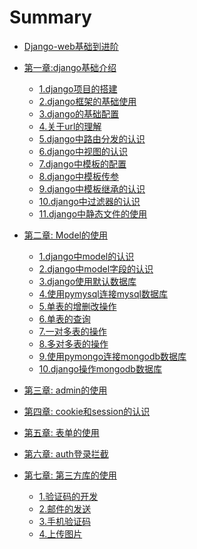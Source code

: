 # Summary

* [Django-web基础到进阶](README.md)

* [第一章:django基础介绍](chapter01/0.md)
  * [1.django项目的搭建](chapter01/1.md)
  * [2.django框架的基础使用](chapter01/2.md)
  * [3.django的基础配置](chapter01/3.md)
  * [4.关于url的理解](chapter01/4.md)
  * [5.django中路由分发的认识](chapter01/5.md)
  * [6.django中视图的认识](chapter01/6.md)
  * [7.django中模板的配置](chapter01/7.md)
  * [8.django中模板传参](chapter01/8.md)
  * [9.django中模板继承的认识](chapter01/9.md)
  * [10.django中过滤器的认识](chapter01/10.md)
  * [11.django中静态文件的使用](chapter01/11.md)

* [第二章: Model的使用](chapter02/0.md)
  * [1.django中model的认识](chapter02/1.md)
  * [2.django中model字段的认识](chapter02/2.md)
  * [3.django使用默认数据库](chapter02/3.md)
  * [4.使用pymysql连接mysql数据库](chapter02/4.md)
  * [5.单表的增删改操作](chapter02/5.md)
  * [6.单表的查询](chapter02/6.md)
  * [7.一对多表的操作](chapter02/7.md)
  * [8.多对多表的操作](chapter02/8.md)
  * [9.使用pymongo连接mongodb数据库](chapter02/9.md)
  * [10.django操作mongodb数据库](chapter02/10.md)

* [第三章: admin的使用]()
* [第四章: cookie和session的认识]()
* [第五章: 表单的使用]()
* [第六章: auth登录拦截]()

* [第七章: 第三方库的使用](chapter07/0.md)
  * [1.验证码的开发](chapter07/1.md)
  * [2.邮件的发送](chapter07/2.md)
  * [3.手机验证码](chapter07/3.md)
  * [4.上传图片](chapter07/4.md)

